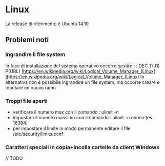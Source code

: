 # Linux
La release di riferimento è Ubuntu 14.10

## Problemi noti

### Ingrandire il file system

In fase di installazione del sistema operativo occorre gestire  :  : DEC T(J1) P(URL) [https://en.wikipedia.org/wiki/Logical_Volume_Manager_(Linux](https://en.wikipedia.org/wiki/Logical_Volume_Manager_(Linux)
In alternativa non è possibile ingrandire un file system, ma occorre creare e montare un nuovo ramo

### Troppi file aperti

-  verificare il numero max con il comando :  ulimit -n
-  impostare il numero massimo con il comando :  ulimit -n nnnnn (es 16384)
-  per impostare il limite in modo permanente editare il file /etc/security/limits.conf

### Caratteri speciali in copia+incolla cartelle da client Windows
// TODO
